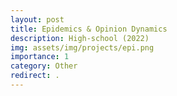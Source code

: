 ```yaml
---
layout: post
title: Epidemics & Opinion Dynamics
description: High-school (2022)
img: assets/img/projects/epi.png
importance: 1
category: Other
redirect: .
---
```

